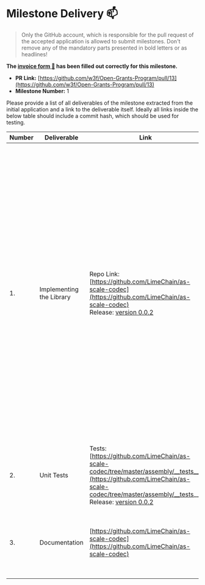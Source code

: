
# Milestone Delivery :mailbox:

> Only the GitHub account, which is responsible for the pull request of the accepted application is allowed to submit milestones. Don't remove any of the mandatory parts presented in bold letters or as headlines!

**The [invoice form :pencil:](https://forms.gle/8Wx7nxtq8fKrsuEz8) has been filled out correctly for this milestone.**  

* **PR Link:** [https://github.com/w3f/Open-Grants-Program/pull/13](https://github.com/w3f/Open-Grants-Program/pull/13)
* **Milestone Number:** 1

Please provide a list of all deliverables of the milestone extracted from the initial application and a link to the deliverable itself. Ideally all links inside the below table should include a commit hash, which should be used for testing.

| Number | Deliverable | Link | Notes |
| ------------- | ------------- | ------------- |------------- |
| 1. | Implementing the Library |Repo Link: [https://github.com/LimeChain/as-scale-codec](https://github.com/LimeChain/as-scale-codec) <br> Release: [version 0.0.2](https://github.com/LimeChain/as-scale-codec/releases/tag/0.0.2)| All of the specified types have been implemented, excluding the `Tuples`. We had technical dificulties implementing a general `Tuples` encoder/decoder due to AssemblyScript limitations (AS does not support reflection and `tuples`). After consulting with the AssemblyScript Dev team, we've decided to mitigate the task by not implementing a general `Tuples` encoder/decoder, but rather implement the concrete Objects (`Block`, `Extrinsic` etc..). We will be extending the library with the object types while we are working on the AS Runtime Generation. | 
| 2.  | Unit Tests |Tests: [https://github.com/LimeChain/as-scale-codec/tree/master/assembly/__tests__](https://github.com/LimeChain/as-scale-codec/tree/master/assembly/__tests__) <br> Release: [version 0.0.2](https://github.com/LimeChain/as-scale-codec/releases/tag/0.0.2)| There are unit tests for all of the supported types. | 
| 3.  | Documentation |[https://github.com/LimeChain/as-scale-codec](https://github.com/LimeChain/as-scale-codec)| Documentation on how to import and use all of the types is provided, as well as instructions on how to run the unit tests of the library.|
